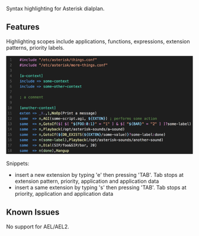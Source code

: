 Syntax highlighting for Asterisk dialplan.

## Features

Highlighting scopes include applications, functions, expressions, extension patterns, priority labels.  

![Syntax highlighting example](images/example.png)

Snippets:
- insert a new extension by typing 'e' then pressing 'TAB'. Tab stops at extension pattern, priority, application and application data
- insert a same extension by typing 's' then pressing 'TAB'. Tab stops at priority, application and application data 

## Known Issues

No support for AEL/AEL2.
